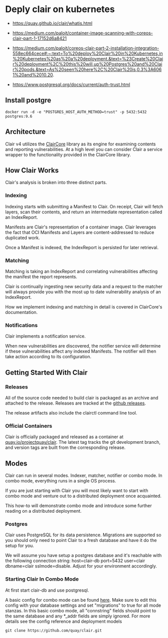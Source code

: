 # Deply clair on kubernetes

* https://quay.github.io/clair/whatis.html
* https://medium.com/paloit/container-image-scanning-with-coreos-clair-part-1-17152d6a8421
* https://medium.com/paloit/coreos-clair-part-2-installation-integration-558ec664cece#:~:text=To%20deploy%20Clair%20in%20Kubernetes,in%20Kubernetes%20as%20a%20deployment.&text=%23Create%20Clair%20deployment%2C%20this%20will,up%20Postgres%20and%20Clair%20pods.&text=As%20seen%20here%2C%20Clair%20is,0.3%3A6061%20and%2010.20.

* https://www.postgresql.org/docs/current/auth-trust.html

## Install postgre
```
docker run -d -e "POSTGRES_HOST_AUTH_METHOD=trust" -p 5432:5432 postgres:9.6
```

## Architecture
Clair v4 utilizes the [ClairCore](https://quay.github.io/claircore/) library as its engine for examining contents and reporting vulnerabilities. At a high level you can consider Clair a service wrapper to the functionality provided in the ClairCore library.

## How Clair Works
Clair's analysis is broken into three distinct parts.

### Indexing
Indexing starts with submitting a Manifest to Clair. On receipt, Clair will fetch layers, scan their contents, and return an intermediate representation called an IndexReport.

Manifests are Clair's representation of a container image. Clair leverages the fact that OCI Manifests and Layers are content-addressed to reduce duplicated work.

Once a Manifest is indexed, the IndexReport is persisted for later retrieval.

### Matching
Matching is taking an IndexReport and correlating vulnerabilities affecting the manifest the report represents.

Clair is continually ingesting new security data and a request to the matcher will always provide you with the most up to date vulnerability analysis of an IndexReport.

How we implement indexing and matching in detail is covered in ClairCore's documentation.

### Notifications
Clair implements a notification service.

When new vulnerabilities are discovered, the notifier service will determine if these vulnerabilities affect any indexed Manifests. The notifier will then take action according to its configuration.

## Getting Started With Clair
### Releases
All of the source code needed to build clair is packaged as an archive and attached to the release. Releases are tracked at the [github releases](https://github.com/quay/clair/releases).

The release artifacts also include the clairctl command line tool.

### Official Containers
Clair is officially packaged and released as a container at [quay.io/projectquay/clair](https://quay.io/repository/projectquay/clair). The latest tag tracks the git development branch, and version tags are built from the corresponding release.

## Modes
Clair can run in several modes. Indexer, matcher, notifier or combo mode. In combo mode, everything runs in a single OS process.

If you are just starting with Clair you will most likely want to start with combo mode and venture out to a distributed deployment once acquainted.

This how-to will demonstrate combo mode and introduce some further reading on a distributed deployment.

### Postgres
Clair uses PostgreSQL for its data persistence. Migrations are supported so you should only need to point Clair to a fresh database and have it do the setup for you.

We will assume you have setup a postgres database and it's reachable with the following connection string: host=clair-db port=5432 user=clair dbname=clair sslmode=disable. Adjust for your environment accordingly.

### Starting Clair In Combo Mode
At first start clair-db and use postgresql.

A basic config for combo mode can be found [here](https://github.com/quay/clair/blob/main/config.yaml.sample). Make sure to edit this config with your database settings and set "migrations" to true for all mode stanzas. In this basic combo mode, all "connstring" fields should point to the same database and any *_addr fields are simply ignored. For more details see the config reference and deployment models


```
git clone https://github.com/quay/clair.git
```